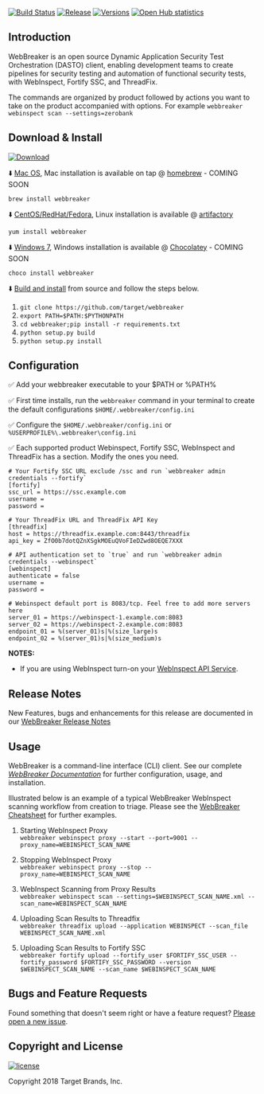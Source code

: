 [![Build Status](https://travis-ci.org/target/webbreaker.svg?branch=master)](https://travis-ci.org/target/webbreaker/builds)
[![Release](http://img.shields.io/github/release/target/webbreaker.svg)](https://github.com/target/webbreaker/releases/latest)
[![Versions](https://img.shields.io/pypi/pyversions/webinspectapi.svg)](https://img.shields.io/pypi/pyversions/webinspectapi.svg)
[![Open Hub statistics](https://www.openhub.net/p/webbreaker/widgets/project_thin_badge.gif)](https://www.openhub.net/p/webbreaker)

## Introduction

WebBreaker is an open source Dynamic Application Security Test Orchestration (DASTO) client, enabling development teams to create pipelines for security testing and automation of functional security tests, with WebInspect, Fortify SSC, and ThreadFix.

The commands are organized by product followed by actions you want to take on the product accompanied with options.  For example `webbreaker webinspect scan --settings=zerobank`

## Download & Install
 [ ![Download](https://api.bintray.com/packages/webbreaker/webbreaker-cli/webbreaker/images/download.svg) ](https://bintray.com/webbreaker/webbreaker-cli/webbreaker/_latestVersion)

:arrow_down: [Mac OS](https://github.com/target/webbreaker/releases), Mac installation is available on tap @ [homebrew](https://brew.sh) - COMING SOON

`brew install webbreaker`

:arrow_down: [CentOS/RedHat/Fedora](https://github.com/target/webbreaker/releases), Linux installation is available @ [artifactory](https://bintray.com/webbreaker/webbreaker-cli/webbreaker/)

`yum install webbreaker`

:arrow_down: [Windows 7](https://github.com/target/webbreaker/releases), Windows installation is available @ [Chocolatey](https://chocolatey.org) - COMING SOON

`choco install webbreaker`

:arrow_down: [Build and install](https://github.com/target/webbreaker.git) from source and follow the steps below.

1. ```git clone https://github.com/target/webbreaker```
1. ```export PATH=$PATH:$PYTHONPATH```
1. ```cd webbreaker;pip install -r requirements.txt```
1. ```python setup.py build```
1. ```python setup.py install```


## Configuration
:white_check_mark: Add your webbreaker executable to your $PATH or %PATH%

:white_check_mark: First time installs, run the `webbreaker` command in your terminal to create the default configurations `$HOME/.webbreaker/config.ini`

:white_check_mark: Configure the `$HOME/.webbreaker/config.ini` or `%USERPROFILE%\.webbreaker\config.ini`

:white_check_mark: Each supported product Webinspect, Fortify SSC, WebInspect and ThreadFix has a section. Modify the ones you need.

```
# Your Fortify SSC URL exclude /ssc and run `webbreaker admin credentials --fortify` 
[fortify]
ssc_url = https://ssc.example.com
username = 
password = 

# Your ThreadFix URL and ThreadFix API Key
[threadfix]
host = https://threadfix.example.com:8443/threadfix
api_key = ZfO0b7dotQZnXSgkMOEuQVoFIeDZwd8OEQE7XXX

# API authentication set to `true` and run `webbreaker admin credentials --webinspect`
[webinspect]
authenticate = false
username = 
password = 

# Webinspect default port is 8083/tcp. Feel free to add more servers here
server_01 = https://webinspect-1.example.com:8083
server_02 = https://webinspect-2.example.com:8083
endpoint_01 = %(server_01)s|%(size_large)s
endpoint_02 = %(server_01)s|%(size_medium)s
```
**NOTES:**
* If you are using WebInspect turn-on your [WebInspect API Service](https://software.microfocus.com/en-us/software/webinspect).  

## Release Notes

New Features, bugs and enhancements for this release are documented in our [WebBreaker Release Notes](docs/release.md)

## Usage

WebBreaker is a command-line interface (CLI) client.  See our complete [_WebBreaker Documentation_](https://target.github.io/webbreaker/) for further configuration, usage, and installation.

Illustrated below is an example of a typical WebBreaker WebInspect scanning workflow from creation to triage.  Please see the [WebBreaker Cheatsheet](docs/cheatsheet.md) for further examples.

1. Starting WebInspect Proxy  
`webbreaker webinspect proxy --start --port=9001 --proxy_name=WEBINSPECT_SCAN_NAME`

1. Stopping WebInspect Proxy  
`webbreaker webinspect proxy --stop --proxy_name=WEBINSPECT_SCAN_NAME`

1. WebInspect Scanning from Proxy Results  
`webbreaker webinspect scan --settings=$WEBINSPECT_SCAN_NAME.xml --scan_name=WEBINSPECT_SCAN_NAME`

1. Uploading Scan Results to Threadfix  
`webbreaker threadfix upload --application WEBINSPECT --scan_file WEBINSPECT_SCAN_NAME.xml`

1. Uploading Scan Results to Fortify SSC  
`webbreaker fortify upload --fortify_user $FORTIFY_SSC_USER --fortify_password $FORTIFY_SSC_PASSWORD --version $WEBINSPECT_SCAN_NAME --scan_name $WEBINSPECT_SCAN_NAME`

## Bugs and Feature Requests

Found something that doesn't seem right or have a feature request? [Please open a new issue](https://github.com/target/webbreaker/issues/new/).

## Copyright and License

[![license](https://img.shields.io/github/license/target/webbreaker.svg?style=flat-square)](https://github.com/target/webbreaker/blob/master/LICENSE.txt)

Copyright 2018 Target Brands, Inc.

